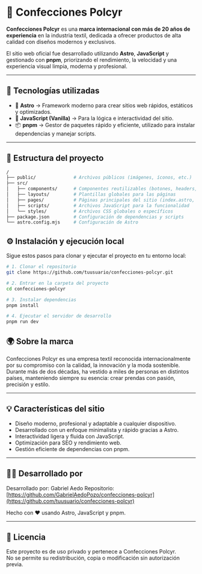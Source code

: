 # 👕 Confecciones Polcyr

**Confecciones Polcyr** es una **marca internacional con más de 20 años de experiencia** en la industria textil, dedicada a ofrecer productos de alta calidad con diseños modernos y exclusivos.  

El sitio web oficial fue desarrollado utilizando **Astro**, **JavaScript** y gestionado con **pnpm**, priorizando el rendimiento, la velocidad y una experiencia visual limpia, moderna y profesional.

---

## 🚀 Tecnologías utilizadas

- 🧩 **Astro** → Framework moderno para crear sitios web rápidos, estáticos y optimizados.  
- 💛 **JavaScript (Vanilla)** → Para la lógica e interactividad del sitio.  
- 📦 **pnpm** → Gestor de paquetes rápido y eficiente, utilizado para instalar dependencias y manejar scripts.

---

## 🧱 Estructura del proyecto

```bash
/
├── public/              # Archivos públicos (imágenes, íconos, etc.)
├── src/
│   ├── components/      # Componentes reutilizables (botones, headers, sliders, etc.)
│   ├── layouts/         # Plantillas globales para las páginas
│   ├── pages/           # Páginas principales del sitio (index.astro, nosotros.astro, etc.)
│   ├── scripts/         # Archivos JavaScript para la funcionalidad
│   └── styles/          # Archivos CSS globales o específicos
├── package.json         # Configuración de dependencias y scripts
└── astro.config.mjs     # Configuración de Astro
```
## ⚙️ Instalación y ejecución local

Sigue estos pasos para clonar y ejecutar el proyecto en tu entorno local:

```bash
# 1. Clonar el repositorio
git clone https://github.com/tuusuario/confecciones-polcyr.git

# 2. Entrar en la carpeta del proyecto
cd confecciones-polcyr

# 3. Instalar dependencias
pnpm install

# 4. Ejecutar el servidor de desarrollo
pnpm run dev
```

## 🌍 Sobre la marca

Confecciones Polcyr es una empresa textil reconocida internacionalmente por su compromiso con la calidad, la innovación y la moda sostenible.  
Durante más de dos décadas, ha vestido a miles de personas en distintos países, manteniendo siempre su esencia: crear prendas con pasión, precisión y estilo.

---

## 💡 Características del sitio

- Diseño moderno, profesional y adaptable a cualquier dispositivo.  
- Desarrollado con un enfoque minimalista y rápido gracias a Astro.  
- Interactividad ligera y fluida con JavaScript.  
- Optimización para SEO y rendimiento web.  
- Gestión eficiente de dependencias con pnpm.

---

## 🧑‍💻 Desarrollado por

Desarrollado por: Gabriel Aedo
Repositorio: [https://github.com/GabrielAedoPozo/confecciones-polcyr](https://github.com/tuusuario/confecciones-polcyr)  

Hecho con ❤️ usando Astro, JavaScript y pnpm.

---

## 📄 Licencia

Este proyecto es de uso privado y pertenece a Confecciones Polcyr.  
No se permite su redistribución, copia o modificación sin autorización previa.


